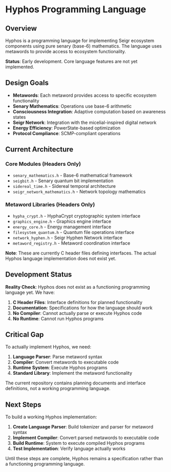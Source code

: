 # Hyphos Programming Language

## Overview

Hyphos is a programming language for implementing Seigr ecosystem components using pure senary (base-6) mathematics. The language uses metawords to provide access to ecosystem functionality.

**Status**: Early development. Core language features are not yet implemented.

## Design Goals

- **Metawords**: Each metaword provides access to specific ecosystem functionality
- **Senary Mathematics**: Operations use base-6 arithmetic
- **Consciousness Integration**: Adaptive computation based on awareness states
- **Seigr Network**: Integration with the micelial-inspired digital network
- **Energy Efficiency**: PowerState-based optimization
- **Protocol Compliance**: SCMP-compliant operations

## Current Architecture

### Core Modules (Headers Only)
- `senary_mathematics.h` - Base-6 mathematical framework
- `seigbit.h` - Senary quantum bit implementation
- `sidereal_time.h` - Sidereal temporal architecture
- `seigr_network_mathematics.h` - Network topology mathematics

### Metaword Libraries (Headers Only)
- `hypha_crypt.h` - HyphaCrypt cryptographic system interface
- `graphics_engine.h` - Graphics engine interface
- `energy_core.h` - Energy management interface
- `filesystem_quantum.h` - Quantum file operations interface
- `network_hyphen.h` - Seigr Hyphen Network interface
- `metaword_registry.h` - Metaword coordination interface

**Note**: These are currently C header files defining interfaces. The actual Hyphos language implementation does not exist yet.

## Development Status

**Reality Check**: Hyphos does not exist as a functioning programming language yet. We have:

1. **C Header Files**: Interface definitions for planned functionality
2. **Documentation**: Specifications for how the language should work
3. **No Compiler**: Cannot actually parse or execute Hyphos code
4. **No Runtime**: Cannot run Hyphos programs

## Critical Gap

To actually implement Hyphos, we need:

1. **Language Parser**: Parse metaword syntax
2. **Compiler**: Convert metawords to executable code  
3. **Runtime System**: Execute Hyphos programs
4. **Standard Library**: Implement the metaword functionality

The current repository contains planning documents and interface definitions, not a working programming language.

## Next Steps

To build a working Hyphos implementation:

1. **Create Language Parser**: Build tokenizer and parser for metaword syntax
2. **Implement Compiler**: Convert parsed metawords to executable code
3. **Build Runtime**: System to execute compiled Hyphos programs
4. **Test Implementation**: Verify language actually works

Until these steps are complete, Hyphos remains a specification rather than a functioning programming language.
